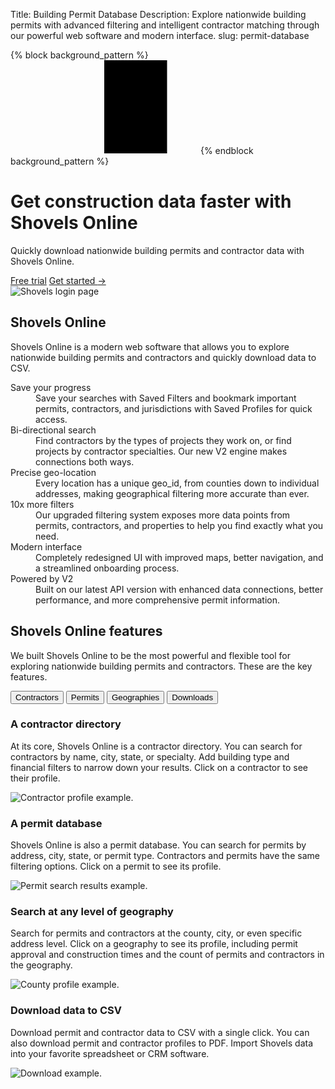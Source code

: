 Title: Building Permit Database
Description: Explore nationwide building permits with advanced filtering and intelligent contractor matching through our powerful web software and modern interface.
slug: permit-database

{% block background_pattern %}
<svg class="absolute inset-0 -z-10 size-full stroke-gray-200 [mask-image:radial-gradient(100%_100%_at_top_right,white,transparent)]" aria-hidden="true">
  <defs>
    <pattern id="83fd4e5a-9d52-42fc-97b6-718e5d7ee527" width="200" height="200" x="50%" y="-1" patternUnits="userSpaceOnUse">
      <path d="M100 200V.5M.5 .5H200" fill="none" />
    </pattern>
  </defs>
  <svg x="50%" y="-1" class="overflow-visible fill-gray-50">
    <path d="M-100.5 0h201v201h-201Z M699.5 0h201v201h-201Z M499.5 400h201v201h-201Z M-300.5 600h201v201h-201Z" stroke-width="0" />
  </svg>
  <rect width="100%" height="100%" stroke-width="0" fill="url(#83fd4e5a-9d52-42fc-97b6-718e5d7ee527)" />
</svg>
{% endblock background_pattern %}

<div class="relative isolate overflow-hidden">
  <div class="mx-auto max-w-7xl px-6 py-32 sm:py-40 lg:px-8">
    <div class="mx-auto max-w-2xl lg:mx-0 lg:grid lg:max-w-none lg:grid-cols-2 lg:gap-x-16 lg:gap-y-8 xl:grid-cols-1 xl:grid-rows-1 xl:gap-x-8">
      <h1 class="max-w-2xl text-balance text-5xl font-semibold tracking-tight text-gray-900 sm:text-7xl lg:col-span-2 xl:col-auto">Get construction data faster with Shovels Online</h1>
      <div class="mt-6 max-w-xl lg:mt-0 xl:col-end-1 xl:row-start-1">
        <p class="text-pretty text-lg font-medium text-gray-500 sm:text-xl/8">Quickly download nationwide building permits and contractor data with Shovels Online.</p>
        <div class="mt-10 flex items-center gap-x-6">
          <a href="https://app.shovels.ai/" class="rounded-md bg-emerald-600 px-3.5 py-2.5 text-sm font-semibold text-white shadow-sm hover:bg-emerald-500 focus-visible:outline focus-visible:outline-2 focus-visible:outline-offset-2 focus-visible:outline-emerald-600">Free trial</a>
          <a href="https://docs.shovels.ai" class="text-sm/6 font-semibold text-gray-900" target="_blank">Get started <span aria-hidden="true">&rarr;</span></a>
        </div>
      </div>
      <div class="mt-10 aspect-6/5 w-full max-w-lg rounded-2xl object-cover sm:mt-16 lg:mt-0 lg:max-w-none xl:row-span-2 xl:row-end-2 xl:mt-46">
        <img class="relative max-h-[600px]" src="{static}/images/shovels-mac.png" alt="Shovels login page">
      </div>
    </div>
  </div>
  <div class="absolute inset-x-0 bottom-0 -z-10 h-24 bg-gradient-to-t from-white sm:h-32"></div>
</div>
<div class="bg-shovels-dark py-24 sm:py-32">
  <div class="mx-auto max-w-7xl px-6 lg:px-8">
    <div class="mx-auto max-w-2xl lg:mx-0">
      <h2 class="text-pretty text-4xl font-semibold tracking-tight text-white sm:text-5xl">Shovels Online</h2>
      <p class="mt-6 text-lg/8 text-gray-300">Shovels Online is a modern web software that allows you to explore nationwide building permits and contractors and quickly download data to CSV.</p>
    </div>
    <dl class="mx-auto mt-16 grid max-w-2xl grid-cols-1 gap-x-8 gap-y-16 text-base/7 sm:grid-cols-2 lg:mx-0 lg:max-w-none lg:grid-cols-3">
      <div>
        <dt class="font-semibold text-white">Save your progress</dt>
        <dd class="mt-1 text-gray-300">Save your searches with Saved Filters and bookmark important permits, contractors, and jurisdictions with Saved Profiles for quick access.</dd>
      </div>
      <div>
        <dt class="font-semibold text-white">Bi-directional search</dt>
        <dd class="mt-1 text-gray-300">Find contractors by the types of projects they work on, or find projects by contractor specialties. Our new V2 engine makes connections both ways.</dd>
      </div>
      <div>
        <dt class="font-semibold text-white">Precise geo-location</dt>
        <dd class="mt-1 text-gray-300">Every location has a unique geo_id, from counties down to individual addresses, making geographical filtering more accurate than ever.</dd>
      </div>
      <div>
        <dt class="font-semibold text-white">10x more filters</dt>
        <dd class="mt-1 text-gray-300">Our upgraded filtering system exposes more data points from permits, contractors, and properties to help you find exactly what you need.</dd>
      </div>
      <div>
        <dt class="font-semibold text-white">Modern interface</dt>
        <dd class="mt-1 text-gray-300">Completely redesigned UI with improved maps, better navigation, and a streamlined onboarding process.</dd>
      </div>
      <div>
        <dt class="font-semibold text-white">Powered by V2</dt>
        <dd class="mt-1 text-gray-300">Built on our latest API version with enhanced data connections, better performance, and more comprehensive permit information.</dd>
      </div>
    </dl>
  </div>
</div>
<div class="bg-white">
  <section aria-labelledby="features-heading" class="mx-auto max-w-7xl py-32 sm:px-2 lg:px-8" x-data="{ activeTab: 1 }">
    <div class="mx-auto max-w-2xl px-4 lg:max-w-none lg:px-0">
      <div class="max-w-3xl">
        <h2 id="features-heading" class="text-3xl font-bold tracking-tight text-gray-900 sm:text-4xl">Shovels Online features</h2>
        <p class="mt-4 text-gray-500">We built Shovels Online to be the most powerful and flexible tool for exploring nationwide building permits and contractors. These are the key features.</p>
      </div>
      <div class="mt-4">
        <div class="-mx-4 flex overflow-x-auto sm:mx-0">
          <div class="flex-auto border-b border-gray-200 px-4 sm:px-0">
            <div class="-mb-px flex space-x-10" aria-orientation="horizontal" role="tablist">
              <button id="features-tab-1" 
                      class="whitespace-nowrap border-b-2 py-6 text-sm font-medium"
                      :class="activeTab === 1 ? 'border-emerald-500 text-emerald-600' : 'border-transparent text-gray-500 hover:border-gray-300 hover:text-gray-700'"
                      @click="activeTab = 1"
                      aria-controls="features-panel-1" 
                      role="tab" 
                      type="button">Contractors</button>
              <button id="features-tab-2"
                      class="whitespace-nowrap border-b-2 py-6 text-sm font-medium"
                      :class="activeTab === 2 ? 'border-emerald-500 text-emerald-600' : 'border-transparent text-gray-500 hover:border-gray-300 hover:text-gray-700'"
                      @click="activeTab = 2"
                      aria-controls="features-panel-2"
                      role="tab"
                      type="button">Permits</button>
              <button id="features-tab-3"
                      class="whitespace-nowrap border-b-2 py-6 text-sm font-medium"
                      :class="activeTab === 3 ? 'border-emerald-500 text-emerald-600' : 'border-transparent text-gray-500 hover:border-gray-300 hover:text-gray-700'"
                      @click="activeTab = 3"
                      aria-controls="features-panel-3"
                      role="tab"
                      type="button">Geographies</button>
              <button id="features-tab-4"
                      class="whitespace-nowrap border-b-2 py-6 text-sm font-medium"
                      :class="activeTab === 4 ? 'border-emerald-500 text-emerald-600' : 'border-transparent text-gray-500 hover:border-gray-300 hover:text-gray-700'"
                      @click="activeTab = 4"
                      aria-controls="features-panel-4"
                      role="tab"
                      type="button">Downloads</button>
            </div>
          </div>
        </div>
        <div id="features-panel-1" 
             class="space-y-16 pt-10 lg:pt-16" 
             aria-labelledby="features-tab-1" 
             role="tabpanel" 
             tabindex="0"
             x-show="activeTab === 1">
          <div class="flex flex-col-reverse lg:grid lg:grid-cols-12 lg:gap-x-8">
            <div class="mt-6 lg:col-span-5 lg:mt-0">
              <h3 class="text-lg font-medium text-gray-900">A contractor directory</h3>
              <p class="mt-2 text-sm text-gray-500">At its core, Shovels Online is a contractor directory. You can search for contractors by name, city, state, or specialty. Add building type and financial filters to narrow down your results. Click on a contractor to see their profile.</p>
            </div>
            <div class="lg:col-span-7">
              <img src="{static}/images/sierra-profile.png" alt="Contractor profile example." class="aspect-[2/1] w-full rounded-lg bg-gray-100 object-cover sm:aspect-[5/2]">
            </div>
          </div>
        </div>
        <div id="features-panel-2" 
             class="space-y-16 pt-10 lg:pt-16" 
             aria-labelledby="features-tab-2" 
             role="tabpanel" 
             tabindex="0"
             x-show="activeTab === 2">
          <div class="flex flex-col-reverse lg:grid lg:grid-cols-12 lg:gap-x-8">
            <div class="mt-6 lg:col-span-5 lg:mt-0">
              <h3 class="text-lg font-medium text-gray-900">A permit database</h3>
              <p class="mt-2 text-sm text-gray-500">Shovels Online is also a permit database. You can search for permits by address, city, state, or permit type. Contractors and permits have the same filtering options. Click on a permit to see its profile.</p>
            </div>
            <div class="lg:col-span-7">
              <img src="{static}/images/permit-results.png" alt="Permit search results example." class="aspect-[2/1] w-full rounded-lg bg-gray-100 object-cover sm:aspect-[5/2]">
            </div>
          </div>
        </div>
        <div id="features-panel-3" 
             class="space-y-16 pt-10 lg:pt-16" 
             aria-labelledby="features-tab-3" 
             role="tabpanel" 
             tabindex="0"
             x-show="activeTab === 3">
          <div class="flex flex-col-reverse lg:grid lg:grid-cols-12 lg:gap-x-8">
            <div class="mt-6 lg:col-span-5 lg:mt-0">
              <h3 class="text-lg font-medium text-gray-900">Search at any level of geography</h3>
              <p class="mt-2 text-sm text-gray-500">Search for permits and contractors at the county, city, or even specific address level. Click on a geography to see its profile, including permit approval and construction times and the count of permits and contractors in the geography.</p>
            </div>
            <div class="lg:col-span-7">
              <img src="{static}/images/county-profile.png" alt="County profile example." class="aspect-[2/1] w-full rounded-lg bg-gray-100 object-cover sm:aspect-[5/2]">
            </div>
          </div>
        </div>
        <div id="features-panel-4" 
             class="space-y-16 pt-10 lg:pt-16" 
             aria-labelledby="features-tab-4" 
             role="tabpanel" 
             tabindex="0"
             x-show="activeTab === 4">
          <div class="flex flex-col-reverse lg:grid lg:grid-cols-12 lg:gap-x-8">
            <div class="mt-6 lg:col-span-5 lg:mt-0">
              <h3 class="text-lg font-medium text-gray-900">Download data to CSV</h3>
              <p class="mt-2 text-sm text-gray-500">Download permit and contractor data to CSV with a single click. You can also download permit and contractor profiles to PDF. Import Shovels data into your favorite spreadsheet or CRM software.</p>
            </div>
            <div class="lg:col-span-7">
              <img src="{static}/images/download-example.png" alt="Download example." class="aspect-[2/1] w-full rounded-lg bg-gray-100 object-cover sm:aspect-[5/2]">
            </div>
          </div>
        </div>
      </div>
    </div>
  </section>
</div>
